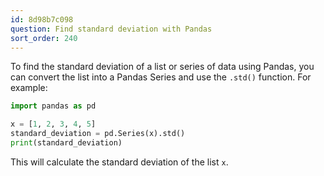 ```yaml
---
id: 8d98b7c098
question: Find standard deviation with Pandas
sort_order: 240
---
```


To find the standard deviation of a list or series of data using Pandas, you can convert the list into a Pandas Series and use the `.std()` function. For example:

```python
import pandas as pd

x = [1, 2, 3, 4, 5]
standard_deviation = pd.Series(x).std()
print(standard_deviation)
```

This will calculate the standard deviation of the list `x`. 